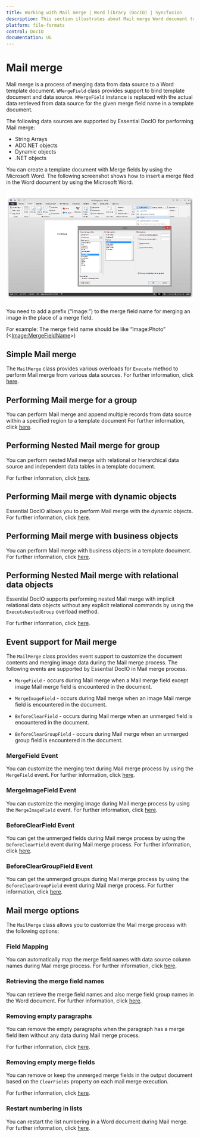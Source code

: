 ```yaml
---
title: Working with Mail merge | Word library (DocIO) | Syncfusion
description: This section illustrates about Mail merge Word document to create reports (letters, envelopes, labels, invoice, payroll) without MS Word or Office interop.
platform: file-formats
control: DocIO
documentation: UG
---
```

# Mail merge

Mail merge is a process of merging data from data source to a Word template document. `WMergeField` class provides support to bind template document and data source. `WMergeField` instance is replaced with the actual data retrieved from data source for the given merge field name in a template document.

The following data sources are supported by Essential DocIO for performing Mail merge:

* String Arrays
* ADO.NET objects
* Dynamic objects
* .NET objects

You can create a template document with Merge fields by using the Microsoft Word. The following screenshot shows how to insert a merge filed in the Word document by using the Microsoft Word.

![Word template document](MailMerge_images/MailMerge_img1.png)

You need to add a prefix (“Image:”) to the merge field name for merging an image in the place of a merge field.

For example: The merge field name should be like “Image:Photo” (<<Image:MergeFieldName>>)

## Simple Mail merge

The `MailMerge` class provides various overloads for `Execute` method to perform Mail merge from various data sources. For further information, click [here](https://help.syncfusion.com/file-formats/docio/mail-merge/simple-mail-merge). 

## Performing Mail merge for a group

You can perform Mail merge and append multiple records from data source within a specified region to a template document For further information, click [here](https://help.syncfusion.com/file-formats/docio/mail-merge/mail-merge-for-group).

## Performing Nested Mail merge for group

You can perform nested Mail merge with relational or hierarchical data source and independent data tables in a template document.

For further information, click [here](https://help.syncfusion.com/file-formats/docio/mail-merge/mail-merge-for-nested-groups).

## Performing Mail merge with dynamic objects

Essential DocIO allows you to perform Mail merge with the dynamic objects. For further information, click [here](https://help.syncfusion.com/file-formats/docio/mail-merge/mail-merge-for-nested-groups#mail-merge-with-dynamic-objects).

## Performing Mail merge with business objects

You can perform Mail merge with business objects in a template document. For further information, click [here](https://help.syncfusion.com/file-formats/docio/mail-merge/mail-merge-for-group#mail-merge-with-business-objects).

## Performing Nested Mail merge with relational data objects

Essential DocIO supports performing nested Mail merge with implicit relational data objects without any explicit relational commands by using the `ExecuteNestedGroup` overload method.

For further information, click [here](https://help.syncfusion.com/file-formats/docio/mail-merge/mail-merge-for-nested-groups#nested-mail-merge-with-relational-data-objects).

## Event support for Mail merge

The `MailMerge` class provides event support to customize the document contents and merging image data during the Mail merge process. The following events are supported by Essential DocIO in Mail merge process.

* `MergeField` - occurs during Mail merge when a Mail merge field except image Mail merge field is encountered in the document.

* `MergeImageField` - occurs during Mail merge when an image Mail merge field is encountered in the document.

* `BeforeClearField` - occurs during Mail merge when an unmerged field is encountered in the document.

* `BeforeClearGroupField` - occurs during Mail merge when an unmerged group field is encountered in the document.

### MergeField Event

You can customize the merging text during Mail merge process by using the `MergeField` event. For further information, click [here](https://help.syncfusion.com/file-formats/docio/mail-merge/mail-merge-events#mergefield-event).

### MergeImageField Event

You can customize the merging image during Mail merge process by using the `MergeImageField` event. For further information, click [here](https://help.syncfusion.com/file-formats/docio/mail-merge/mail-merge-events#mergeimagefield-event).

### BeforeClearField Event

You can get the unmerged fields during Mail merge process by using the `BeforeClearField` event during Mail merge process. For further information, click [here](https://help.syncfusion.com/file-formats/docio/mail-merge/mail-merge-events#beforeclearfield-event).

### BeforeClearGroupField Event

You can get the unmerged groups during Mail merge process by using the `BeforeClearGroupField` event during Mail merge process. For further information, click [here](https://help.syncfusion.com/file-formats/docio/mail-merge/mail-merge-events#beforecleargroupfield-event).

## Mail merge options

The `MailMerge` class allows you to customize the Mail merge process with the following options:

### Field Mapping

You can automatically map the merge field names with data source column names during Mail merge process. For further information, click [here](https://help.syncfusion.com/file-formats/docio/mail-merge/mail-merge-options#field-mapping).

### Retrieving the merge field names

You can retrieve the merge field names and also merge field group names in the Word document. For further information, click [here](https://help.syncfusion.com/file-formats/docio/mail-merge/mail-merge-options#retrieve-the-merge-field-names).

### Removing empty paragraphs

You can remove the empty paragraphs when the paragraph has a merge field item without any data during Mail merge process.

For further information, click [here](https://help.syncfusion.com/file-formats/docio/mail-merge/mail-merge-options#remove-empty-paragraphs).

### Removing empty merge fields

You can remove or keep the unmerged merge fields in the output document based on the `ClearFields` property on each mail merge execution.

For further information, click [here](https://help.syncfusion.com/file-formats/docio/mail-merge/mail-merge-options#remove-empty-merge-fields).

### Restart numbering in lists

You can restart the list numbering in a Word document during Mail merge. For further information, click [here](https://help.syncfusion.com/file-formats/docio/mail-merge/mail-merge-options#restart-numbering-in-lists).